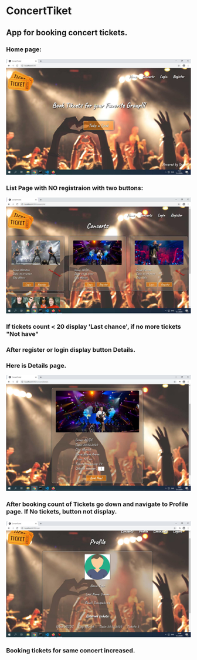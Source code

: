 # ConcertTiket

## App for booking concert tickets.
### Home page:
![alt text](https://raw.githubusercontent.com/taskoff/angular-concert.ticket/master/angular.pics/home.page.jpg)
### List Page with NO registraion with two buttons:
![alt text](https://raw.githubusercontent.com/taskoff/angular-concert.ticket/master/angular.pics/list.no.reg.jpg)
### If tickets count < 20 display 'Last chance', if no more tickets "Not have"
### After register or login display button Details. 
### Here is Details page.  
![alt text](https://raw.githubusercontent.com/taskoff/angular-concert.ticket/master/angular.pics/concert.details.jpg)
### After booking count of Tickets go down and navigate to Profile page. If No tickets, button not display.
![alt text](https://raw.githubusercontent.com/taskoff/angular-concert.ticket/master/angular.pics/profile.jpg)
### Booking tickets for same concert increased.



